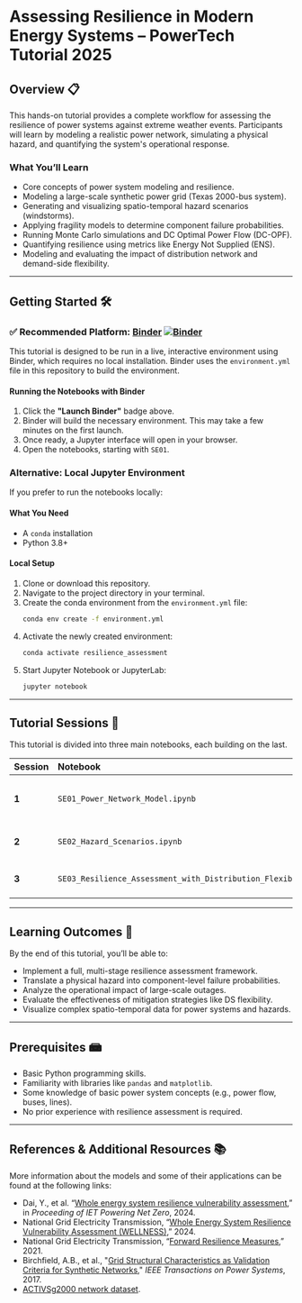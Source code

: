 # Assessing Resilience in Modern Energy Systems – PowerTech Tutorial 2025

## Overview 📋

This hands-on tutorial provides a complete workflow for assessing the resilience of power systems against extreme weather events. Participants will learn by modeling a realistic power network, simulating a physical hazard, and quantifying the system's operational response.

### What You’ll Learn

* Core concepts of power system modeling and resilience.
* Modeling a large-scale synthetic power grid (Texas 2000-bus system).
* Generating and visualizing spatio-temporal hazard scenarios (windstorms).
* Applying fragility models to determine component failure probabilities.
* Running Monte Carlo simulations and DC Optimal Power Flow (DC-OPF).
* Quantifying resilience using metrics like Energy Not Supplied (ENS).
* Modeling and evaluating the impact of distribution network and demand-side flexibility.

---

## Getting Started 🛠️

### ✅ Recommended Platform: [Binder](https://mybinder.org/) [![Binder](https://mybinder.org/badge_logo.svg)](https://mybinder.org/v2/gh/YitianDai/PowerTech2025-Tutorial.git/master)

This tutorial is designed to be run in a live, interactive environment using Binder, which requires no local installation. Binder uses the `environment.yml` file in this repository to build the environment.

#### Running the Notebooks with Binder

1.  Click the **"Launch Binder"** badge above.
2.  Binder will build the necessary environment. This may take a few minutes on the first launch.
3.  Once ready, a Jupyter interface will open in your browser.
4.  Open the notebooks, starting with `SE01`.

### Alternative: Local Jupyter Environment

If you prefer to run the notebooks locally:

#### What You Need
* A `conda` installation
* Python 3.8+

#### Local Setup
1.  Clone or download this repository.
2.  Navigate to the project directory in your terminal.
3.  Create the conda environment from the `environment.yml` file:
    ```bash
    conda env create -f environment.yml
    ```
4.  Activate the newly created environment:
    ```bash
    conda activate resilience_assessment
    ```
5.  Start Jupyter Notebook or JupyterLab:
    ```bash
    jupyter notebook
    ```

---

## Tutorial Sessions 🧠

This tutorial is divided into three main notebooks, each building on the last.

| Session | Notebook                                                    | Topic                                     |
| :------ | :---------------------------------------------------------- | :---------------------------------------- |
| **1** | `SE01_Power_Network_Model.ipynb`                            | Power System Modeling & Analysis          |
| **2** | `SE02_Hazard_Scenarios.ipynb`                               | Hazard Modeling & Vulnerability           |
| **3** | `SE03_Resilience_Assessment_with_Distribution_Flexibility.ipynb` | Resilience Quantification & Mitigation    |

---

## Learning Outcomes 🎯

By the end of this tutorial, you’ll be able to:

* Implement a full, multi-stage resilience assessment framework.
* Translate a physical hazard into component-level failure probabilities.
* Analyze the operational impact of large-scale outages.
* Evaluate the effectiveness of mitigation strategies like DS flexibility.
* Visualize complex spatio-temporal data for power systems and hazards.

---

## Prerequisites 📾

* Basic Python programming skills.
* Familiarity with libraries like `pandas` and `matplotlib`.
* Some knowledge of basic power system concepts (e.g., power flow, buses, lines).
* No prior experience with resilience assessment is required.

---

## References & Additional Resources 📚

More information about the models and some of their applications can be found at the following links:

* Dai, Y., et al. “[Whole energy system resilience vulnerability assessment](https://ieeexplore.ieee.org/document/10936044),” in *Proceeding of IET Powering Net Zero*, 2024.
* National Grid Electricity Transmission, “[Whole Energy System Resilience Vulnerability Assessment (WELLNESS)](https://smarter.energynetworks.org/projects/nget-whole-energy-system-resilience-vulnerability-assessment-sifiesrr-rd2_alpha/),” 2024.
* National Grid Electricity Transmission, “[Forward Resilience Measures](https://smarter.energynetworks.org/projects/nia_ngt0049/),” 2021.
* Birchfield, A.B., et al., "[Grid Structural Characteristics as Validation Criteria for Synthetic Networks](https://ieeexplore.ieee.org/document/7725528)," *IEEE Transactions on Power Systems*, 2017.
* [ACTIVSg2000 network dataset](https://electricgrids.engr.tamu.edu/electric-grid-test-cases/activsg2000/).